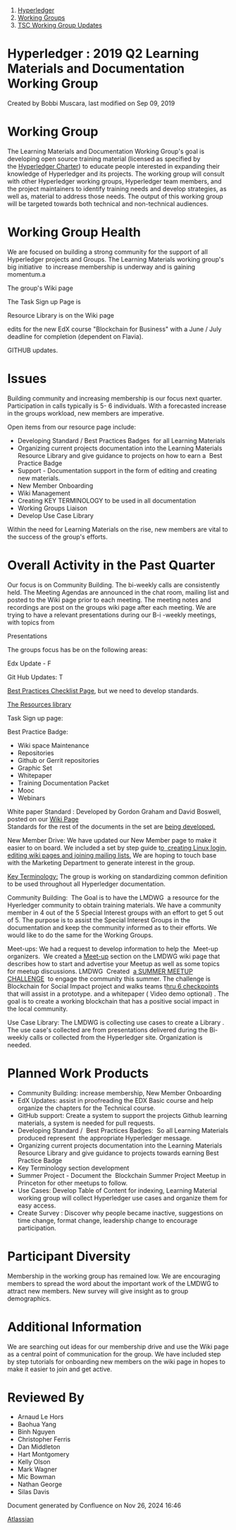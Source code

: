 1. [Hyperledger](index.html)
2. [Working Groups](Working-Groups_19595403.html)
3. [TSC Working Group Updates](TSC-Working-Group-Updates_19599336.html)

# Hyperledger : 2019 Q2 Learning Materials and Documentation Working Group

Created by Bobbi Muscara, last modified on Sep 09, 2019

# Working Group

The Learning Materials and Documentation Working Group's goal is developing open source training material (licensed as specified by the [Hyperledger Charter](https://www.hyperledger.org/about/charter)) to educate people interested in expanding their knowledge of Hyperledger and its projects. The working group will consult with other Hyperledger working groups, Hyperledger team members, and the project maintainers to identify training needs and develop strategies, as well as, material to address those needs. The output of this working group will be targeted towards both technical and non-technical audiences.

# Working Group Health

We are focused on building a strong community for the support of all Hyperledger projects and Groups. The Learning Materials working group's big initiative  to increase membership is underway and is gaining momentum.a

The group's Wiki page

The Task Sign up Page is 

Resource Library is on the Wiki page

edits for the new EdX course "Blockchain for Business" with a June / July deadline for completion (dependent on Flavia).

GITHUB updates. 

# Issues

Building community and increasing membership is our focus next quarter. Participation in calls typically is 5- 6 individuals. With a forecasted increase in the groups workload, new members are imperative.

Open items from our resource page include:

- Developing Standard / Best Practices Badges  for all Learning Materials
- Organizing current projects documentation into the Learning Materials Resource Library and give guidance to projects on how to earn a  Best Practice Badge
- Support - Documentation support in the form of editing and creating new materials.
- New Member Onboarding
- Wiki Management
- Creating KEY TERMINOLOGY to be used in all documentation
- Working Groups Liaison
- Develop Use Case Library

Within the need for Learning Materials on the rise, new members are vital to the success of the group's efforts. 

# Overall Activity in the Past Quarter

Our focus is on Community Building. The bi-weekly calls are consistently held. The Meeting Agendas are announced in the chat room, mailing list and posted to the Wiki page prior to each meeting. The meeting notes and recordings are post on the groups wiki page after each meeting. We are trying to have a relevant presentations during our B-i -weekly meetings, with topics from 

Presentations 

The groups focus has be on the following areas:

Edx Update - F

Git Hub Updates: T

[Best Practices Checklist Page](https://lf-hyperledger.atlassian.net/wiki/spaces/LMDWG/pages/18711596/Best+Practices+Badges+Templates), but we need to develop standards. 

[The Resources library](https://lf-hyperledger.atlassian.net/wiki/spaces/LMDWG/pages/18710727/Resource+Library)

Task Sign up page: 

Best Practice Badge: 

- Wiki space Maintenance
- Repositories
- Github or Gerrit repositories
- Graphic Set
- Whitepaper
- Training Documentation Packet
- Mooc
- Webinars

White paper Standard : Developed by Gordon Graham and David Boswell,  posted on our [Wiki Page](https://lf-hyperledger.atlassian.net/wiki/spaces/LMDWG/pages/18712932/Whitepaper+Standards)  
Standards for the rest of the documents in the set are [being developed.](https://lf-hyperledger.atlassian.net/wiki/spaces/LMDWG/pages/18713587/CII+Best+Practices)

New Member Drive: We have updated our New Member page to make it easier to on board. We included a set by step guide t[o  creating Linux login, editing wiki pages and joining mailing lists.](https://lf-hyperledger.atlassian.net/wiki/spaces/LMDWG/pages/18711982/New+Member+Welcome+Page) We are hoping to touch base with the Marketing Department to generate interest in the group.

[Key Terminology:](https://lf-hyperledger.atlassian.net/wiki/spaces/LMDWG/pages/18710983/Key+Terminology) The group is working on standardizing common definition to be used throughout all Hyperledger documentation.  

Community Building:  The Goal is to have the LMDWG  a resource for the Hyerledger community to obtain training materials. We have a community member in 4 out of the 5 Special Interest groups with an effort to get 5 out of 5. The purpose is to assist the Special Interest Groups in the documentation and keep the community informed as to their efforts. We would like to do the same for the Working Groups. 

Meet-ups: We had a request to develop information to help the  Meet-up organizers.  We created a [Meet-up](https://lf-hyperledger.atlassian.net/wiki/spaces/LMDWG/pages/18713407/Meetups+-+Resources+and+Suggestions) section on the LMDWG wiki page that describes how to start and advertise your Meetup as well as some topics for meetup discussions. LMDWG  Created  [a SUMMER MEETUP CHALLENGE](https://lf-hyperledger.atlassian.net/wiki/spaces/LMDWG/pages/18713539/Meetup+PROJECT+IDEAS)  to engage the community this summer. The challenge is Blockchain for Social Impact project and walks teams t[hru 6 checkpoints](https://lf-hyperledger.atlassian.net/wiki/spaces/LMDWG/pages/18713539/Meetup+PROJECT+IDEAS) that will assist in a prototype. and a whitepaper ( Video demo optional) . The goal is to create a working blockchain that has a positive social impact in the local community.

Use Case Library: The LMDWG is collecting use cases to create a Library . The use case's collected are from presentations delivered during the Bi-weekly calls or collected from the Hyperledger site. Organization is needed.  

# Planned Work Products

- Community Building: increase membership, New Member Onboarding
- EdX Updates: assist in proofreading the EDX Basic course and help organize the chapters for the Technical course.
- GitHub support: Create a system to support the projects Github learning materials, a system is needed for pull requests.
- Developing Standard /  Best Practices Badges:  So all Learning Materials produced represent  the appropriate Hyperledger message.
- Organizing current projects documentation into the Learning Materials Resource Library and give guidance to projects towards earning Best Practice Badge
- Key Terminology section development
- Summer Project - Document the  Blockchain Summer Project Meetup in Princeton for other meetups to follow.
- Use Cases: Develop Table of Content for indexing, Learning Material working group will collect Hyperledger use cases and organize them for easy access.
- Create Survey : Discover why people became inactive, suggestions on time change, format change, leadership change to encourage participation.

# Participant Diversity

Membership in the working group has remained low. We are encouraging members to spread the word about the important work of the LMDWG to attract new members. New survey will give insight as to group demographics.

# Additional Information

We are searching out ideas for our membership drive and use the Wiki page as a central point of communication for the group. We have included step by step tutorials for onboarding new members on the wiki page in hopes to make it easier to join and get active. 

# Reviewed By

- Arnaud Le Hors
- Baohua Yang
- Binh Nguyen
- Christopher Ferris
- Dan Middleton
- Hart Montgomery
- Kelly Olson
- Mark Wagner
- Mic Bowman
- Nathan George
- Silas Davis

Document generated by Confluence on Nov 26, 2024 16:46

[Atlassian](http://www.atlassian.com/)

